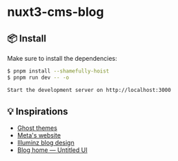 # nuxt3-cms-blog

## 📦 Install

Make sure to install the dependencies:

```bash
$ pnpm install --shamefully-hoist
$ pnpm run dev -- -o

Start the development server on http://localhost:3000
```

## 💡 Inspirations
* [Ghost themes](https://account.ghost.org/signup)
* [Meta's website](https://about.facebook.com)
* [Illuminz blog design](https://dribbble.com/shots/15187069/attachments/6929581?mode=media)
* [Blog home — Untitled UI](https://dribbble.com/shots/16856086/attachments/11917322?mode=media)